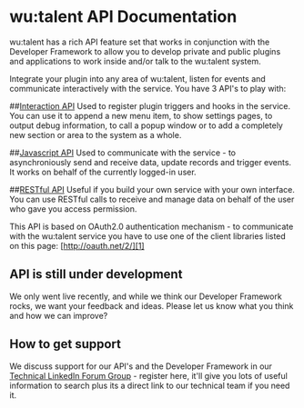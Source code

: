 wu:talent API Documentation
===

wu:talent has a rich API feature set that works in conjunction with the Developer Framework to allow you to develop private and public plugins and applications to work inside and/or talk to the wu:talent system.  

Integrate your plugin into any area of wu:talent, listen for events and communicate interactively with the service. You have 3 API's to play with:

##[Interaction API](https://github.com/oneworldmarket/wutalent-api/tree/master/INTERACTION_API)
Used to register plugin triggers and hooks in the service. You can use it to append a new menu item, to show settings pages, to output debug information, to call a popup window or to add a completely new section or area to the system as a whole.

##[Javascript API](https://github.com/oneworldmarket/wutalent-api/tree/master/JS_API)
Used to communicate with the service - to asynchroniously send and receive data, update records and trigger events. It works on behalf of the currently logged-in user.

##[RESTful API](https://github.com/oneworldmarket/wutalent-api/tree/master/REST_API)
Useful if you build your own service with your own interface. You can use RESTful calls to receive and manage data on behalf of the user who gave you access permission.  

This API is based on OAuth2.0 authentication mechanism - to communicate with the wu:talent service you have to use one of the client libraries listed on this page: [http://oauth.net/2/][1]

[1]: http://oauth.net/2/

## API is still under development
We only went live recently, and while we think our Developer Framework rocks, we want your feedback and ideas. Please let us know what you think and how we can improve?

## How to get support
We discuss support for our API's and the Developer Framework in our [Technical LinkedIn Forum Group](http://www.linkedin.com/groups?home=&gid=5043598&trk=anet_ug_hm) - register here, it'll give you lots of useful information to search plus its a direct link to our technical team if you need it.
